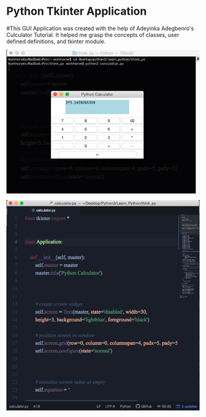 # Python Tkinter Application

#This GUI Application was created with the help of Adeyinka Adegbenro's Culculator Tutorial.
It helped me grasp the concepts of classes, user defined definitions, and tkinter module.



![](images/python_gui.png)


![](images/gui_code.png)

 

